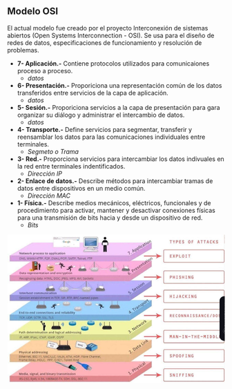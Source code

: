 ## Modelo OSI
El actual modelo fue creado por el proyecto Interconexión de sistemas abiertos (Open Systems Interconnection - OSI). Se usa para el diseño de redes de datos, especificaciones de funcionamiento y resolución de problemas.

* **7- Aplicación.-** Contiene protocolos utilizados para comunicaiones proceso a proceso.
	- *datos*
* **6- Presentación.-** Proporiciona una representación común de los datos transferidos entre servicios de la capa de aplicación.
	- *datos*
* **5- Sesión.-** Proporiciona servicios a la capa de presentación para gara organizar su diálogo y administrar el intercambio de datos.
	- *datos*
* **4- Transporte.-** Define servicios para segmentar, transferir y reensamblar los datos para las comunicaciones individuales entre terminales.
	- *Segmeto o Trama*
* **3- Red.-** Proporciona servicios para intercambiar los datos indivuales en la red entre terminales indentificados.
	- *Dirección IP*
* **2- Enlace de datos.-** Describe métodos para intercambiar tramas de datos entre dispositivos en un medio común.
	- *Dirección MAC*
* **1- Física.-** Describe medios mecánicos, eléctricos, funcionales y de procedimiento para activar, mantener y desactivar conexiones físicas para una transmisión de bits hacia y desde un dispositivo de red.
	- *Bits*

![](/img/img_OSI&TC-IP/modelo_OSI.png)

